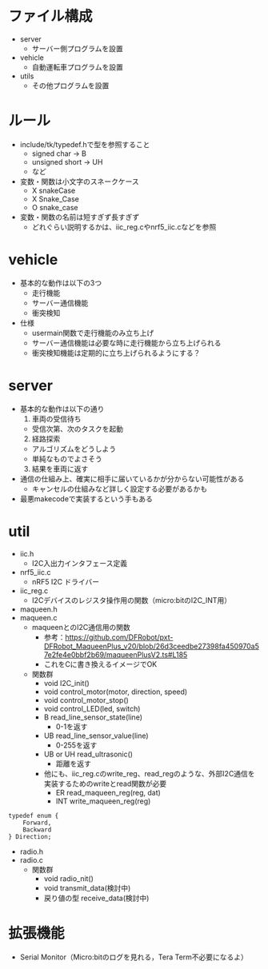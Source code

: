 # ファイル構成
- server
  - サーバー側プログラムを設置
- vehicle
  - 自動運転車プログラムを設置
- utils
  - その他プログラムを設置

# ルール
- include/tk/typedef.hで型を参照すること
  - signed char -> B
  - unsigned short -> UH
  - など
- 変数・関数は小文字のスネークケース
  - X snakeCase
  - X Snake_Case
  - O snake_case
- 変数・関数の名前は短すぎず長すぎず
  - どれぐらい説明するかは、iic_reg.cやnrf5_iic.cなどを参照

# vehicle
- 基本的な動作は以下の3つ
  - 走行機能
  - サーバー通信機能
  - 衝突検知
- 仕様
  - usermain関数で走行機能のみ立ち上げ
  - サーバー通信機能は必要な時に走行機能から立ち上げられる
  - 衝突検知機能は定期的に立ち上げられるようにする？

# server
- 基本的な動作は以下の通り
  1. 車両の受信待ち
    - 受信次第、次のタスクを起動
  2. 経路探索
    - アルゴリズムをどうしよう
    - 単純なものでよさそう
  3. 結果を車両に返す
- 通信の仕組み上、確実に相手に届いているかが分からない可能性がある
  - キャンセルの仕組みなど詳しく設定する必要があるかも
- 最悪makecodeで実装するという手もある

# util
- iic.h
  - I2C入出力インタフェース定義
- nrf5_iic.c
  - nRF5 I2C ドライバー
- iic_reg.c
  - I2Cデバイスのレジスタ操作用の関数（micro:bitのI2C_INT用）
- maqueen.h
- maqueen.c
  - maqueenとのI2C通信用の関数
    - 参考：https://github.com/DFRobot/pxt-DFRobot_MaqueenPlus_v20/blob/26d3ceedbe27398fa450970a57e2fe4e0bbf2b69/maqueenPlusV2.ts#L185
    - これをCに書き換えるイメージでOK
  - 関数群
    - void I2C_init()
    - void control_motor(motor, direction, speed)
    - void control_motor_stop()
    - void control_LED(led, switch)
    - B read_line_sensor_state(line)
      - 0-1を返す
    - UB read_line_sensor_value(line)
      - 0-255を返す
    - UB or UH read_ultrasonic()
      - 距離を返す
    - 他にも、iic_reg.cのwrite_reg、read_regのような、外部I2C通信を実装するためのwriteとread関数が必要
      - ER read_maqueen_reg(reg, dat)
      - INT write_maqueen_reg(reg)
```
typedef enum {
    Forward,
    Backward
} Direction;
```
- radio.h
- radio.c
  - 関数群
    - void radio_nit()
    - void transmit_data(検討中)
    - 戻り値の型 receive_data(検討中)

# 拡張機能
- Serial Monitor（Micro:bitのログを見れる，Tera Term不必要になるよ）